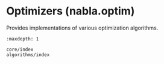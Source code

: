 # Optimizers (nabla.optim)

Provides implementations of various optimization algorithms.

```{toctree}
:maxdepth: 1

core/index
algorithms/index
```
